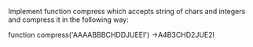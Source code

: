 Implement function compress which accepts string of chars and integers and compress it in the following way:

function compress('AAAABBBCHDDJUEEI') ->A4B3CHD2JUE2I